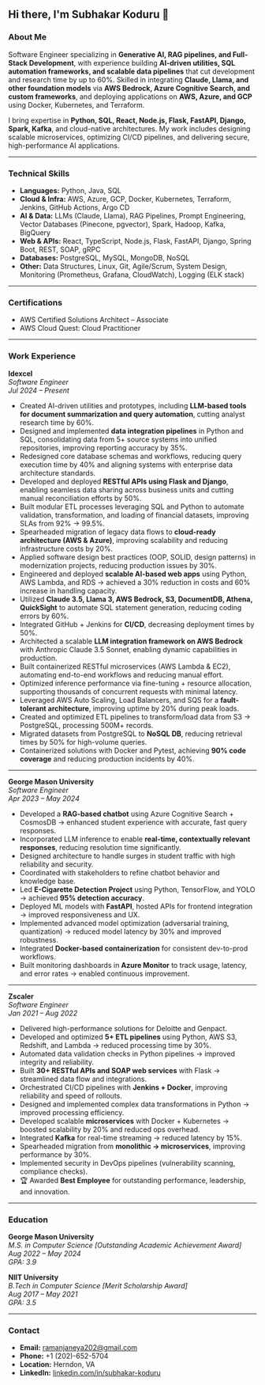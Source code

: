 ## Hi there, I'm Subhakar Koduru 👋  

### About Me  
Software Engineer specializing in **Generative AI, RAG pipelines, and Full-Stack Development**, with experience building **AI-driven utilities, SQL automation frameworks, and scalable data pipelines** that cut development and research time by up to 60%. Skilled in integrating **Claude, Llama, and other foundation models** via **AWS Bedrock, Azure Cognitive Search, and custom frameworks**, and deploying applications on **AWS, Azure, and GCP** using Docker, Kubernetes, and Terraform.  

I bring expertise in **Python, SQL, React, Node.js, Flask, FastAPI, Django, Spark, Kafka**, and cloud-native architectures. My work includes designing scalable microservices, optimizing CI/CD pipelines, and delivering secure, high-performance AI applications.  

---

### Technical Skills  
- **Languages:** Python, Java, SQL  
- **Cloud & Infra:** AWS, Azure, GCP, Docker, Kubernetes, Terraform, Jenkins, GitHub Actions, Argo CD  
- **AI & Data:** LLMs (Claude, Llama), RAG Pipelines, Prompt Engineering, Vector Databases (Pinecone, pgvector), Spark, Hadoop, Kafka, BigQuery  
- **Web & APIs:** React, TypeScript, Node.js, Flask, FastAPI, Django, Spring Boot, REST, SOAP, gRPC  
- **Databases:** PostgreSQL, MySQL, MongoDB, NoSQL  
- **Other:** Data Structures, Linux, Git, Agile/Scrum, System Design, Monitoring (Prometheus, Grafana, CloudWatch), Logging (ELK stack)  

---

### Certifications  
- AWS Certified Solutions Architect – Associate  
- AWS Cloud Quest: Cloud Practitioner  

---

### Work Experience  

**Idexcel**  
*Software Engineer*  
*Jul 2024 – Present*  
- Created AI-driven utilities and prototypes, including **LLM-based tools for document summarization and query automation**, cutting analyst research time by 60%.  
- Designed and implemented **data integration pipelines** in Python and SQL, consolidating data from 5+ source systems into unified repositories, improving reporting accuracy by 35%.  
- Redesigned core database schemas and workflows, reducing query execution time by 40% and aligning systems with enterprise data architecture standards.  
- Developed and deployed **RESTful APIs using Flask and Django**, enabling seamless data sharing across business units and cutting manual reconciliation efforts by 50%.  
- Built modular ETL processes leveraging SQL and Python to automate validation, transformation, and loading of financial datasets, improving SLAs from 92% → 99.5%.  
- Spearheaded migration of legacy data flows to **cloud-ready architecture (AWS & Azure)**, improving scalability and reducing infrastructure costs by 20%.  
- Applied software design best practices (OOP, SOLID, design patterns) in modernization projects, reducing production issues by 30%.  
- Engineered and deployed **scalable AI-based web apps** using Python, AWS Lambda, and RDS → achieved a 30% reduction in costs and 60% increase in handling capacity.  
- Utilized **Claude 3.5, Llama 3, AWS Bedrock, S3, DocumentDB, Athena, QuickSight** to automate SQL statement generation, reducing coding errors by 60%.  
- Integrated GitHub + Jenkins for **CI/CD**, decreasing deployment times by 50%.  
- Architected a scalable **LLM integration framework on AWS Bedrock** with Anthropic Claude 3.5 Sonnet, enabling dynamic capabilities in production.  
- Built containerized RESTful microservices (AWS Lambda & EC2), automating end-to-end workflows and reducing manual effort.  
- Optimized inference performance via fine-tuning + resource allocation, supporting thousands of concurrent requests with minimal latency.  
- Leveraged AWS Auto Scaling, Load Balancers, and SQS for a **fault-tolerant architecture**, improving uptime by 20% during peak loads.  
- Created and optimized ETL pipelines to transform/load data from S3 → PostgreSQL, processing 500M+ records.  
- Migrated datasets from PostgreSQL to **NoSQL DB**, reducing retrieval times by 50% for high-volume queries.  
- Containerized solutions with Docker and Pytest, achieving **90% code coverage** and reducing production incidents by 40%.  

---

**George Mason University**  
*Software Engineer*  
*Apr 2023 – May 2024*  
- Developed a **RAG-based chatbot** using Azure Cognitive Search + CosmosDB → enhanced student experience with accurate, fast query responses.  
- Incorporated LLM inference to enable **real-time, contextually relevant responses**, reducing resolution time significantly.  
- Designed architecture to handle surges in student traffic with high reliability and security.  
- Coordinated with stakeholders to refine chatbot behavior and knowledge base.  
- Led **E-Cigarette Detection Project** using Python, TensorFlow, and YOLO → achieved **95% detection accuracy**.  
- Deployed ML models with **FastAPI**, hosted APIs for frontend integration → improved responsiveness and UX.  
- Implemented advanced model optimization (adversarial training, quantization) → reduced model latency by 30% and improved robustness.  
- Integrated **Docker-based containerization** for consistent dev-to-prod workflows.  
- Built monitoring dashboards in **Azure Monitor** to track usage, latency, and error rates → enabled continuous improvement.  

---

**Zscaler**  
*Software Engineer*  
*Jan 2021 – Aug 2022*  
- Delivered high-performance solutions for Deloitte and Genpact.  
- Developed and optimized **5+ ETL pipelines** using Python, AWS S3, Redshift, and Lambda → reduced processing time by 30%.  
- Automated data validation checks in Python pipelines → improved integrity and reliability.  
- Built **30+ RESTful APIs and SOAP web services** with Flask → streamlined data flow and integrations.  
- Orchestrated CI/CD pipelines with **Jenkins + Docker**, improving reliability and speed of rollouts.  
- Designed and implemented complex data transformations in Python → improved processing efficiency.  
- Developed scalable **microservices** with Docker + Kubernetes → boosted scalability by 20% and reduced ops overhead.  
- Integrated **Kafka** for real-time streaming → reduced latency by 15%.  
- Spearheaded migration from **monolithic → microservices**, improving performance by 30%.  
- Implemented security in DevOps pipelines (vulnerability scanning, compliance checks).  
- 🏆 Awarded **Best Employee** for outstanding performance, leadership, and innovation.  

---

### Education  

**George Mason University**  
*M.S. in Computer Science [Outstanding Academic Achievement Award]*  
*Aug 2022 – May 2024*  
*GPA: 3.9*  

**NIIT University**  
*B.Tech in Computer Science [Merit Scholarship Award]*  
*Aug 2017 – May 2021*  
*GPA: 3.5*  

---

### Contact  
- **Email:** ramanjaneya202@gmail.com  
- **Phone:** +1 (202)-652-5704  
- **Location:** Herndon, VA  
- **LinkedIn:** [linkedin.com/in/subhakar-koduru](https://www.linkedin.com/in/subhakar-koduru/)  

